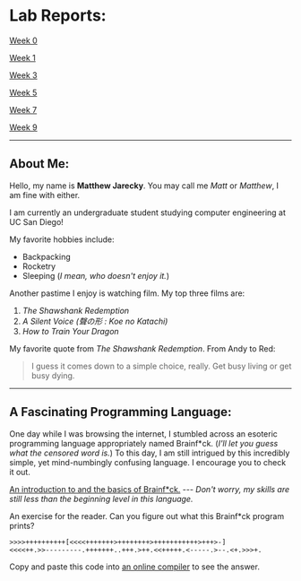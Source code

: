 # Lab Reports:

[Week 0](https://mjarecky.github.io/cse15l-lab-reports/lab-report-1-week-0.html)

[Week 1](https://mjarecky.github.io/cse15l-lab-reports/lab-report-2-week-1.html)

[Week 3](https://mjarecky.github.io/cse15l-lab-reports/lab-report-3-week-3.html)

[Week 5](https://mjarecky.github.io/cse15l-lab-reports/lab-report-4-week-5.html)

[Week 7](https://mjarecky.github.io/cse15l-lab-reports/lab-report-5-week-7.html)

[Week 9](https://mjarecky.github.io/cse15l-lab-reports/lab-report-6-week-9.html)

---

## About Me:

Hello, my name is **Matthew Jarecky**. You may call me *Matt* or *Matthew*, I am fine with either.

I am currently an undergraduate student studying computer engineering at UC San Diego!

My favorite hobbies include:
* Backpacking
* Rocketry
* Sleeping (*I mean, who doesn't enjoy it.*)

Another pastime I enjoy is watching film. My top three films are:
1. *The Shawshank Redemption*
2. *A Silent Voice (聲の形 : Koe no Katachi)*
3. *How to Train Your Dragon*

My favorite quote from *The Shawshank Redemption*. From Andy to Red:
> I guess it comes down to a simple choice, really. Get busy living or get busy dying.

---

## A Fascinating Programming Language:

One day while I was browsing the internet, I stumbled across an esoteric programming language appropriately named Brainf*ck. (_I'll let you guess what the censored word is._) To this day, I am still intrigued by this incredibly simple, yet mind-numbingly confusing language. I encourage you to check it out.

[An introduction to and the basics of Brainf*ck.](https://gist.github.com/roachhd/dce54bec8ba55fb17d3a) --- _Don't worry, my skills are still less than the beginning level in this language._

An exercise for the reader. Can you figure out what this Brainf*ck program prints?
```
>>>>++++++++++[<<<<+++++++>++++++++>+++++++++++>+++>-]
<<<<++.>>---------.+++++++..+++.>++.<<+++++.<-----.>--.<+.>>>+.
```
Copy and paste this code into [an online compiler](https://www.jdoodle.com/execute-brainfuck-online/) to see the answer.

